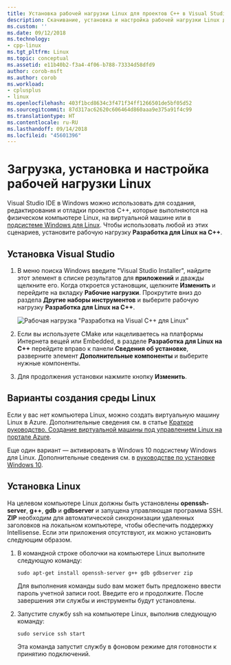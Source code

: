```yaml
---
title: Установка рабочей нагрузки Linux для проектов C++ в Visual Studio | Документация Майкрософт
description: Скачивание, установка и настройка рабочей нагрузки Linux для проектов C++ в Visual Studio.
ms.custom: ''
ms.date: 09/12/2018
ms.technology:
- cpp-linux
ms.tgt_pltfrm: Linux
ms.topic: conceptual
ms.assetid: e11b40b2-f3a4-4f06-b788-73334d58dfd9
author: corob-msft
ms.author: corob
ms.workload:
- cplusplus
- linux
ms.openlocfilehash: 403f1bcd8634c3f471f34ff1266501de5bf05d52
ms.sourcegitcommit: 87d317ac62620c606464d860aaa9e375a91f4c99
ms.translationtype: HT
ms.contentlocale: ru-RU
ms.lasthandoff: 09/14/2018
ms.locfileid: "45601396"
---
```

# <a name="download-install-and-setup-the-linux-workload"></a>Загрузка, установка и настройка рабочей нагрузки Linux

Visual Studio IDE в Windows можно использовать для создания, редактирования и отладки проектов C++, которые выполняются на физическом компьютере Linux, на виртуальной машине или в [подсистеме Windows для Linux](/windows/wsl/about). Чтобы использовать любой из этих сценариев, установите рабочую нагрузку **Разработка для Linux на C++**.

## <a name="visual-studio-setup"></a>Установка Visual Studio

1. В меню поиска Windows введите "Visual Studio Installer", найдите этот элемент в списке результатов для **приложений** и дважды щелкните его. Когда откроется установщик, щелкните **Изменить** и перейдите на вкладку **Рабочие нагрузки**. Прокрутите вниз до раздела **Другие наборы инструментов** и выберите рабочую нагрузку **Разработка для Linux на C++**.

   ![Рабочая нагрузка "Разработка на Visual C++ для Linux"](media/linuxworkload.png)

1. Если вы используете CMake или нацеливаетесь на платформы Интернета вещей или Embedded, в разделе **Разработка для Linux на C++** перейдите вправо к панели **Сведения об установке**, разверните элемент **Дополнительные компоненты** и выберите нужные компоненты. 

1. Для продолжения установки нажмите кнопку **Изменить**.


## <a name="options-for-creating-a-linux-environment"></a>Варианты создания среды Linux

Если у вас нет компьютера Linux, можно создать виртуальную машину Linux в Azure. Дополнительные сведения см. в статье [Краткое руководство. Создание виртуальной машины под управлением Linux на портале Azure](/azure/virtual-machines/linux/quick-create-portal).

Еще один вариант — активировать в Windows 10 подсистему Windows для Linux. Дополнительные сведения см. в [руководстве по установке Windows 10](/windows/wsl/install-win10).

## <a name="linux-setup"></a>Установка Linux

На целевом компьютере Linux должны быть установлены **openssh-server**, **g++**, **gdb** и **gdbserver** и запущена управляющая программа SSH. **ZIP** необходим для автоматической синхронизации удаленных заголовков на локальном компьютере, чтобы обеспечить поддержку Intellisense. Если эти приложения отсутствуют, их можно установить следующим образом.

1. В командной строке оболочки на компьютере Linux выполните следующую команду:

   `sudo apt-get install openssh-server g++ gdb gdbserver zip`

   Для выполнения команды sudo вам может быть предложено ввести пароль учетной записи root.  Введите его и продолжите.  После завершения эти службы и инструменты будут установлены.

1. Запустите службу ssh на компьютере Linux, выполнив следующую команду:

   `sudo service ssh start`

   Эта команда запустит службу в фоновом режиме для готовности к принятию подключений.
